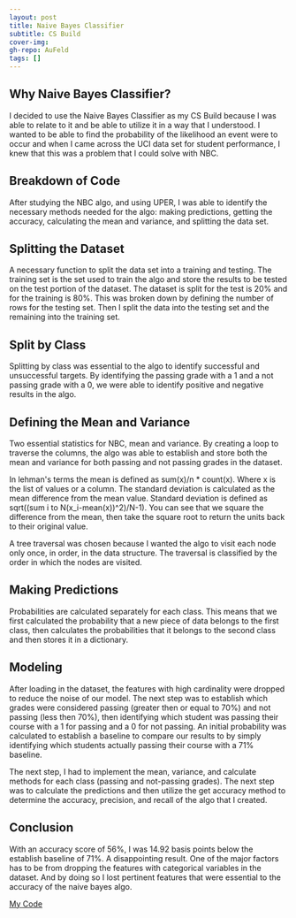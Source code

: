 ```yaml
---
layout: post
title: Naive Bayes Classifier
subtitle: CS Build
cover-img: 
gh-repo: AuFeld
tags: []
---
```


## Why Naive Bayes Classifier?

I decided to use the Naive Bayes Classifier as my CS Build because I was able to relate to it and be able to utilize
it in a way that I understood. I wanted to be able to find the probability of the likelihood an event were to occur and 
when I came across the UCI data set for student performance, I knew that this was a problem that I could solve with NBC.

## Breakdown of Code

After studying the NBC algo, and using UPER, I was able to identify the necessary methods needed for the algo: making predictions, 
getting the accuracy, calculating the mean and variance, and splitting the data set. 

## Splitting the Dataset

A necessary function to split the data set into a training and testing. The training set is the set used to train the algo
and store the results to be tested on the test portion of the dataset. The dataset is split for the test is 20% and for the
training is 80%. This was broken down by defining the number of rows for the testing set. Then I split the data into the testing
set and the remaining into the training set.

## Split by Class

Splitting by class was essential to the algo to identify successful and unsuccessful targets. By identifying the passing grade with a 1 and a not passing grade with a 0, we were able to identify positive and negative results in the algo.

## Defining the Mean and Variance

Two essential statistics for NBC, mean and variance. By creating a loop to traverse the columns, the algo was able to 
establish and store both the mean and variance for both passing and not passing grades in the dataset.

In lehman's terms the mean is defined as sum(x)/n * count(x). Where x is the list of values or a column. The standard deviation
is calculated as the mean difference from the mean value. Standard deviation is defined as sqrt((sum i to N(x_i-mean(x))^2)/N-1). You can see that we square the difference from the mean, then take the square root to return the units back to their original value.

A tree traversal was chosen because I wanted the algo to visit each node only once, in order, in the data structure. The traversal is classified by the order in which the nodes are visited.

## Making Predictions

Probabilities are calculated separately for each class. This means that we first calculated the probability that a new piece of data 
belongs to the first class, then calculates the probabilities that it belongs to the second class and then stores it in a dictionary. 

## Modeling

After loading in the dataset, the features with high cardinality were dropped to reduce the noise of our model. The next step was to establish which grades were considered passing (greater then or equal to 70%) and not passing (less then 70%), then identifying which student was passing their course with a 1 for passing and a 0 for not passing. An initial probability was calculated to establish a baseline to compare our results to by simply identifying which students actually passing their course with a 71% baseline. 

The next step, I had to implement the mean, variance, and calculate methods for each class (passing and not-passing grades). The next step was to calculate the predictions and then utilize the get accuracy method to determine the accuracy, precision, and recall of the algo that I created. 

## Conclusion

With an accuracy score of 56%, I was 14.92 basis points below the establish baseline of 71%. A disappointing result. One of the major factors has to be from dropping the features with categorical variables in the dataset. And by doing so I lost pertinent features that were essential to the accuracy of the naive bayes algo.

[My Code](https://github.com/AuFeld/Student_Performance)
